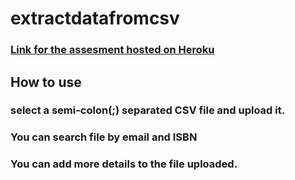 # extractdatafromcsv

### <a href="https://extractdatafromcsv.herokuapp.com">Link for the assesment hosted on Heroku</a> 
## How to use
### select a semi-colon(;) separated CSV file and upload it.
### You can search file by email and ISBN
### You can add more details to the file uploaded.
